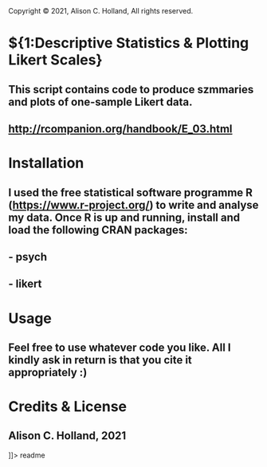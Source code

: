 <snippet>
  <content><![CDATA[

## Copyright © 2021, Alison C. Holland, All rights reserved.

# ${1:Descriptive Statistics & Plotting Likert Scales}

## This script contains code to produce szmmaries and plots of one-sample Likert data. 
## http://rcompanion.org/handbook/E_03.html

# Installation

## I used the free statistical software programme R (https://www.r-project.org/) to write and analyse my data. Once R is up and running, install and load the following CRAN packages:

## - psych
## - likert

# Usage

## Feel free to use whatever code you like. All I kindly ask in return is that you cite it appropriately :)


# Credits & License

## Alison C. Holland, 2021

]]></content>
  <tabTrigger>readme</tabTrigger>
</snippet>

